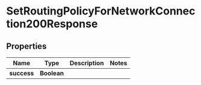 

# SetRoutingPolicyForNetworkConnection200Response


## Properties

| Name | Type | Description | Notes |
|------------ | ------------- | ------------- | -------------|
|**success** | **Boolean** |  |  |



